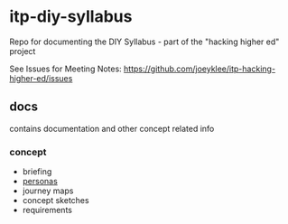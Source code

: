 # itp-diy-syllabus
Repo for documenting the DIY Syllabus - part of the "hacking higher ed" project

See Issues for Meeting Notes:
https://github.com/joeyklee/itp-hacking-higher-ed/issues

## docs

contains documentation and other concept related info

### concept

* briefing
* [personas](https://docs.google.com/presentation/d/123tP9MThbqVtYEYukDsGyDexfvQCatvXaWpWvNcjnX0/edit?usp=sharing)
* journey maps
* concept sketches
* requirements